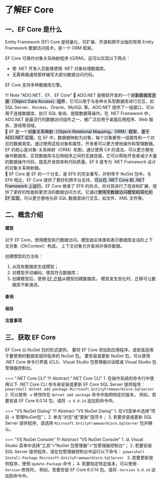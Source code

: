 # 了解EF Core

## 一、EF Core 是什么
Entity Framework (EF) Core 是轻量化、可扩展、开源和跨平台版的常用 Entity Framework 数据访问技术，是一个 ORM 框架。

EF Core 可用作对象关系映射程序 (O/RM)，这可以实现以下两点：

-   使 .NET 开发人员能够使用 .NET 对象处理数据库。
-   无需再像通常那样编写大部分数据访问代码。

EF Core 支持多种数据库引擎。

!!! Note "ADO.NET、EF、EF Core" 
	🧲 ADO.NET 是微软开发的一个<mark style="background: #CACFD9A6;">对象数据库连接（Object Data Access）组件</mark>，它可以用于与各种关系型数据库进行交互，如 SQL Server、Access、Oracle、MySQL 等。ADO.NET 提供了一组接口，可以用于连接数据库、执行 SQL 查询、提取数据等操作。在 .NET Framework 中，ADO.NET 是最流行的数据访问组件之一，被广泛应用于桌面应用程序、Web 服务、游戏等领域。<br>
	🧲 EF 是一个<mark style="background: #CACFD9A6;">对象关系映射（Object-Relational Mapping，ORM）框架</mark>，<mark style="background: #CACFD9A6;">基于 ADO.NET 实现</mark>，在 EF 中，数据被映射为对象，每个对象都有一组属性和一个对应的数据类型。通过使用这些对象和属性，开发者可以更方便地操作和管理数据。EF 的核心是对象-关系映射（ORM）机制，通过使用 C# 的语法，可以更方便地操作数据库，实现数据库与应用程序之间的无缝连接。它可以帮助开发者减少大量的数据操作代码，提高开发效率和代码质量。EF 6 是专为 .NET Framework 设计的对象关系映射器。<br>
	🧲 EF Core 是 EF 的一个分支，是 EF6 的完全重写，并附带于 NuGet 包中。与 EF6 相比，EF Core 提供了更好的跨平台支持，<mark style="background: #CACFD9A6;">可以在 .NET Core 和 .NET Framework 上运行</mark>。EF Core 继承了 EF6 的优点，并对其进行了改进和扩展，提供了更好的性能和更灵活的数据访问方式。它通过<mark style="background: #CACFD9A6;">使用空数据访问模型和简化的 EF 实现</mark>，可以更方便地与非 SQL 数据源进行交互，如文件、XML 文件等。

## 二、概念介绍
#### 模型
对于 EF Core，使用模型执行数据访问。模型由实体类和表示数据库会话的上下文对象（DbContext）构成。 上下文对象允许查询并保存数据。

创建模型的方法有：

1. 从现有数据库生成模型； 
2. 对模型手动编码，使其符合数据库；
3. 创建模型后，使用 [EF 迁移](https://learn.microsoft.com/zh-cn/ef/core/managing-schemas/migrations/)从模型创建数据库。 模型发生变化时，迁移可让数据库不断演进。

#### 查询

#### 保存

#### 注意事项

## 三、获取 EF Core
EF Core 以 NuGet 包的形式提供。 要将 EF Core 添加到应用程序，请安装适用于要使用的数据库提供程序的 NuGet 包。 要安装或更新 NuGet 包，可以使用 .NET Core 命令行界面 (CLI)、Visual Studio 包管理器对话框或 Visual Studio 包管理器控制台。

=== ".NET Core CLI"
	!!! Abstract ".NET Core CLI"
		1. 在操作系统的命令行中使用以下 .NET Core CLI 命令来安装或更新 EF Core SQL Server 提供程序：
			```powershell
			dotnet add package Microsoft.EntityFrameworkCore.SqlServer
			```
		2. 可以使用 `-v` 修饰符在 `dotnet add package` 命令中指明特定的版本。 例如，若要安装 EF Core 6.0.14 包，请将 `-v 6.0.14` 追加到命令中。

=== "VS NuGet Dialog"
	!!! Abstract "VS NuGet Dialog"
		1. 在VS菜单中选择“项目 -> 管理NuGet包”；
		2. 单击“浏览”或“更新”选项卡；
		3. 若要安装或更新 SQL Server 提供程序，请选择 `Microsoft.EntityFrameworkCore.SqlServer` 包并确认。

=== "VS NuGet Console"
	!!! Abstract "VS NuGet Console"
		1. 从 Visual Studio 菜单中选择“工具”>“NuGet 包管理器”>“包管理器控制台”；
		2. 若要安装 SQL Server 提供程序，请在包管理器控制台中运行以下命令：
			```powershell
			Install-Package Microsoft.EntityFrameworkCore.SqlServer
			```
		3. 若要更新提供程序，使用 `Update-Package` 命令；
		4. 若要指定特定版本，可以使用 `-Version` 修饰符。 例如，若要安装 EF Core 6.0.14 包，请将 `-Version 6.0.14` 追加到命令中。

